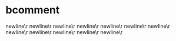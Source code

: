 bcomment
========
newline\r
newline\r
newline\r
newline\r
newline\r
newline\r
newline\r
newline\r
newline\r
newline\r
newline\r
newline\r
